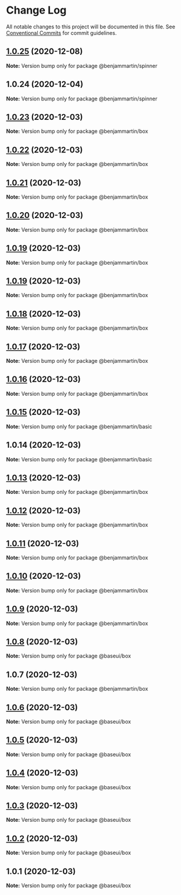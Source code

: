 # Change Log

All notable changes to this project will be documented in this file.
See [Conventional Commits](https://conventionalcommits.org) for commit guidelines.

## [1.0.25](https://github.com/mygodcorp/baseui/compare/@benjammartin/spinner@1.0.24...@benjammartin/spinner@1.0.25) (2020-12-08)

**Note:** Version bump only for package @benjammartin/spinner





## 1.0.24 (2020-12-04)

**Note:** Version bump only for package @benjammartin/spinner





## [1.0.23](https://github.com/mygodcorp/baseui/compare/@benjammartin/box@1.0.22...@benjammartin/box@1.0.23) (2020-12-03)

**Note:** Version bump only for package @benjammartin/box





## [1.0.22](https://github.com/mygodcorp/baseui/compare/@benjammartin/box@1.0.21...@benjammartin/box@1.0.22) (2020-12-03)

**Note:** Version bump only for package @benjammartin/box





## [1.0.21](https://github.com/mygodcorp/baseui/compare/@benjammartin/box@1.0.20...@benjammartin/box@1.0.21) (2020-12-03)

**Note:** Version bump only for package @benjammartin/box





## [1.0.20](https://github.com/mygodcorp/baseui/compare/@benjammartin/box@1.0.19...@benjammartin/box@1.0.20) (2020-12-03)

**Note:** Version bump only for package @benjammartin/box





## [1.0.19](https://github.com/mygodcorp/baseui/compare/@benjammartin/box@1.0.19...@benjammartin/box@1.0.19) (2020-12-03)

**Note:** Version bump only for package @benjammartin/box





## [1.0.19](https://github.com/mygodcorp/baseui/compare/@benjammartin/box@1.0.18...@benjammartin/box@1.0.19) (2020-12-03)

**Note:** Version bump only for package @benjammartin/box





## [1.0.18](https://github.com/mygodcorp/baseui/compare/@benjammartin/box@1.0.17...@benjammartin/box@1.0.18) (2020-12-03)

**Note:** Version bump only for package @benjammartin/box





## [1.0.17](https://github.com/mygodcorp/baseui/compare/@benjammartin/box@1.0.16...@benjammartin/box@1.0.17) (2020-12-03)

**Note:** Version bump only for package @benjammartin/box





## [1.0.16](https://github.com/mygodcorp/baseui/compare/@benjammartin/box@1.0.13...@benjammartin/box@1.0.16) (2020-12-03)

**Note:** Version bump only for package @benjammartin/box





## [1.0.15](https://github.com/mygodcorp/baseui/compare/@benjammartin/basic@1.0.14...@benjammartin/basic@1.0.15) (2020-12-03)

**Note:** Version bump only for package @benjammartin/basic





## 1.0.14 (2020-12-03)

**Note:** Version bump only for package @benjammartin/basic





## [1.0.13](https://github.com/mygodcorp/baseui/compare/@benjammartin/box@1.0.12...@benjammartin/box@1.0.13) (2020-12-03)

**Note:** Version bump only for package @benjammartin/box





## [1.0.12](https://github.com/mygodcorp/baseui/compare/@benjammartin/box@1.0.11...@benjammartin/box@1.0.12) (2020-12-03)

**Note:** Version bump only for package @benjammartin/box





## [1.0.11](https://github.com/mygodcorp/baseui/compare/@benjammartin/box@1.0.10...@benjammartin/box@1.0.11) (2020-12-03)

**Note:** Version bump only for package @benjammartin/box





## [1.0.10](https://github.com/mygodcorp/baseui/compare/@benjammartin/box@1.0.9...@benjammartin/box@1.0.10) (2020-12-03)

**Note:** Version bump only for package @benjammartin/box





## [1.0.9](https://github.com/mygodcorp/baseui/compare/@benjammartin/box@1.0.7...@benjammartin/box@1.0.9) (2020-12-03)

**Note:** Version bump only for package @benjammartin/box





## [1.0.8](https://github.com/mygodcorp/baseui/compare/@baseui/box@1.0.6...@baseui/box@1.0.8) (2020-12-03)

**Note:** Version bump only for package @baseui/box





## 1.0.7 (2020-12-03)

**Note:** Version bump only for package @benjammartin/box





## [1.0.6](https://github.com/mygodcorp/baseui/compare/@baseui/box@1.0.5...@baseui/box@1.0.6) (2020-12-03)

**Note:** Version bump only for package @baseui/box





## [1.0.5](https://github.com/mygodcorp/baseui/compare/@baseui/box@1.0.4...@baseui/box@1.0.5) (2020-12-03)

**Note:** Version bump only for package @baseui/box





## [1.0.4](https://github.com/mygodcorp/baseui/compare/@baseui/box@1.0.3...@baseui/box@1.0.4) (2020-12-03)

**Note:** Version bump only for package @baseui/box





## [1.0.3](https://github.com/mygodcorp/baseui/compare/@baseui/box@1.0.2...@baseui/box@1.0.3) (2020-12-03)

**Note:** Version bump only for package @baseui/box





## [1.0.2](https://github.com/mygodcorp/baseui/compare/@baseui/box@1.0.1...@baseui/box@1.0.2) (2020-12-03)

**Note:** Version bump only for package @baseui/box





## 1.0.1 (2020-12-03)

**Note:** Version bump only for package @baseui/box
